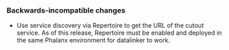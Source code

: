 ### Backwards-incompatible changes

- Use service discovery via Repertoire to get the URL of the cutout service. As of this release, Repertoire must be enabled and deployed in the same Phalanx environment for datalinker to work.
